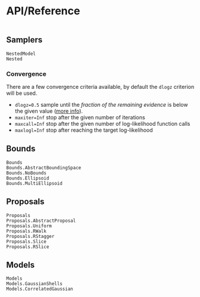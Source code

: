 # API/Reference

```@index
```

## Samplers

```@docs
NestedModel
Nested
```

### Convergence

 There are a few convergence criteria available, by default the `dlogz` criterion will be used.
* `dlogz=0.5` sample until the *fraction of the remaining evidence* is below the given value ([more info](https://dynesty.readthedocs.io/en/latest/overview.html#stopping-criteria)).
* `maxiter=Inf` stop after the given number of iterations
* `maxcall=Inf` stop after the given number of  log-likelihood function calls
* `maxlogl=Inf` stop after reaching the target log-likelihood

## Bounds

```@docs
Bounds
Bounds.AbstractBoundingSpace
Bounds.NoBounds
Bounds.Ellipsoid
Bounds.MultiEllipsoid
```

## Proposals

```@docs
Proposals
Proposals.AbstractProposal
Proposals.Uniform
Proposals.RWalk
Proposals.RStagger
Proposals.Slice
Proposals.RSlice
```

## Models

```@docs
Models
Models.GaussianShells
Models.CorrelatedGaussian
```
